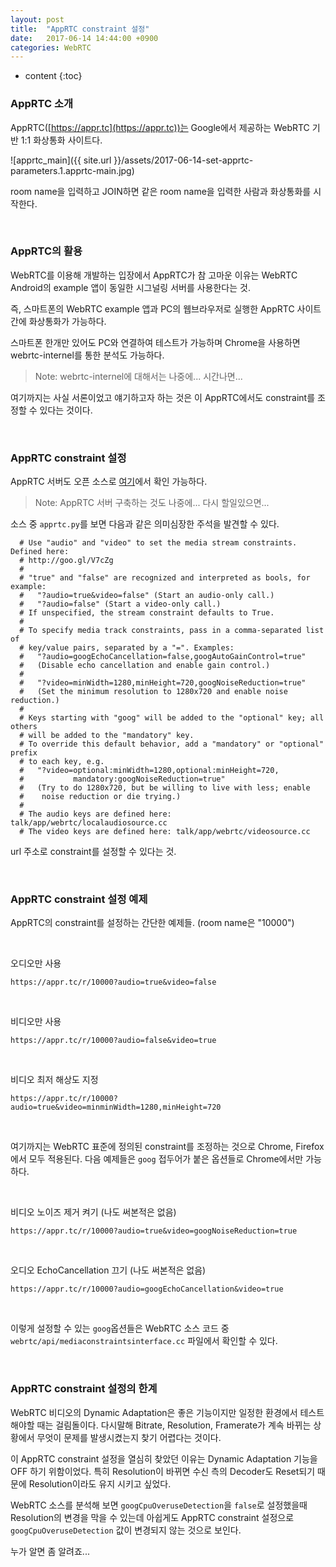 ```yaml
---
layout: post
title:  "AppRTC constraint 설정"
date:   2017-06-14 14:44:00 +0900
categories: WebRTC
---
```


* content
{:toc}

### AppRTC 소개
AppRTC([https://appr.tc](https://appr.tc))는 Google에서 제공하는 WebRTC 기반 1:1 화상통화 사이트다.

![apprtc_main]({{ site.url }}/assets/2017-06-14-set-apprtc-parameters.1.apprtc-main.jpg)

room name을 입력하고 JOIN하면 같은 room name을 입력한 사람과 화상통화를 시작한다.

<br>

### AppRTC의 활용
WebRTC를 이용해 개발하는 입장에서 AppRTC가 참 고마운 이유는
WebRTC Android의 example 앱이 동일한 시그널링 서버를 사용한다는 것.

즉, 스마트폰의 WebRTC example 앱과 PC의 웹브라우저로 실행한 AppRTC 사이트 간에 화상통화가 가능하다.

스마트폰 한개만 있어도 PC와 연결하여 테스트가 가능하며
Chrome을 사용하면 webrtc-internel를 통한 분석도 가능하다.
> Note: webrtc-internel에 대해서는 나중에... 시간나면...

여기까지는 사실 서론이었고 얘기하고자 하는 것은 이 AppRTC에서도 constraint를 조정할 수 있다는 것이다.

<br>

### AppRTC constraint 설정
AppRTC 서버도 오픈 소스로 [여기](https://github.com/webrtc/apprtc)에서 확인 가능하다.
> Note: AppRTC 서버 구축하는 것도 나중에... 다시 할일있으면...

소스 중 `apprtc.py`를 보면 다음과 같은 의미심장한 주석을 발견할 수 있다.
```no-highlight
  # Use "audio" and "video" to set the media stream constraints. Defined here:
  # http://goo.gl/V7cZg
  #
  # "true" and "false" are recognized and interpreted as bools, for example:
  #   "?audio=true&video=false" (Start an audio-only call.)
  #   "?audio=false" (Start a video-only call.)
  # If unspecified, the stream constraint defaults to True.
  #
  # To specify media track constraints, pass in a comma-separated list of
  # key/value pairs, separated by a "=". Examples:
  #   "?audio=googEchoCancellation=false,googAutoGainControl=true"
  #   (Disable echo cancellation and enable gain control.)
  #
  #   "?video=minWidth=1280,minHeight=720,googNoiseReduction=true"
  #   (Set the minimum resolution to 1280x720 and enable noise reduction.)
  #
  # Keys starting with "goog" will be added to the "optional" key; all others
  # will be added to the "mandatory" key.
  # To override this default behavior, add a "mandatory" or "optional" prefix
  # to each key, e.g.
  #   "?video=optional:minWidth=1280,optional:minHeight=720,
  #           mandatory:googNoiseReduction=true"
  #   (Try to do 1280x720, but be willing to live with less; enable
  #    noise reduction or die trying.)
  #
  # The audio keys are defined here: talk/app/webrtc/localaudiosource.cc
  # The video keys are defined here: talk/app/webrtc/videosource.cc
```

url 주소로 constraint를 설정할 수 있다는 것.

<br>

### AppRTC constraint 설정 예제
AppRTC의 constraint를 설정하는 간단한 예제들. (room name은 "10000")

<br>

오디오만 사용
```no-highlight
https://appr.tc/r/10000?audio=true&video=false
```

<br>

비디오만 사용
```no-highlight
https://appr.tc/r/10000?audio=false&video=true
```

<br>


비디오 최저 해상도 지정
```no-highlight
https://appr.tc/r/10000?audio=true&video=minminWidth=1280,minHeight=720
```

<br>

여기까지는 WebRTC 표준에 정의된 constraint를 조정하는 것으로 Chrome, Firefox에서 모두 적용된다.
다음 예제들은 `goog` 접두어가 붙은 옵션들로 Chrome에서만 가능하다.

<br>

비디오 노이즈 제거 켜기 (나도 써본적은 없음)
```no-highlight
https://appr.tc/r/10000?audio=true&video=googNoiseReduction=true
```

<br>

오디오 EchoCancellation 끄기 (나도 써본적은 없음)
```no-highlight
https://appr.tc/r/10000?audio=googEchoCancellation&video=true
```

<br>

이렇게 설정할 수 있는 `goog`옵션들은 WebRTC 소스 코드 중
`webrtc/api/mediaconstraintsinterface.cc` 파일에서 확인할 수 있다.

<br>

### AppRTC constraint 설정의 한계
WebRTC 비디오의 Dynamic Adaptation은 좋은 기능이지만 일정한 환경에서 테스트해야할 때는 걸림돌이다.
다시말해 Bitrate, Resolution, Framerate가 계속 바뀌는 상황에서 무엇이 문제를 발생시켰는지 찾기 어렵다는 것이다.

이 AppRTC constraint 설정을 열심히 찾았던 이유는 Dynamic Adaptation 기능을 OFF 하기 위함이었다.
특히 Resolution이 바뀌면 수신 측의 Decoder도 Reset되기 때문에 Resolution이라도 유지 시키고 싶었다.

WebRTC 소스를 분석해 보면 `googCpuOveruseDetection`을 `false`로 설정했을때 Resolution의 변경을 막을 수 있는데
아쉽게도 AppRTC constraint 설정으로 `googCpuOveruseDetection` 값이 변경되지 않는 것으로 보인다.

누가 알면 좀 알려죠...




